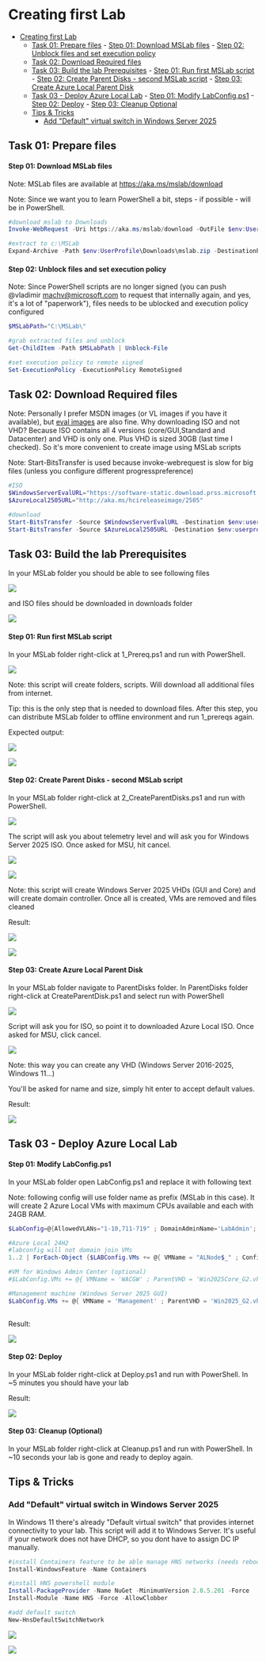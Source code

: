 # Creating first Lab

<!-- TOC -->

- [Creating first Lab](#creating-first-lab)
    - [Task 01: Prepare files](#task-01-prepare-files)
            - [Step 01: Download MSLab files](#step-01-download-mslab-files)
            - [Step 02: Unblock files and set execution policy](#step-02-unblock-files-and-set-execution-policy)
    - [Task 02: Download Required files](#task-02-download-required-files)
    - [Task 03: Build the lab Prerequisites](#task-03-build-the-lab-prerequisites)
            - [Step 01: Run first MSLab script](#step-01-run-first-mslab-script)
            - [Step 02: Create Parent Disks - second MSLab script](#step-02-create-parent-disks---second-mslab-script)
            - [Step 03: Create Azure Local Parent Disk](#step-03-create-azure-local-parent-disk)
    - [Task 03 - Deploy Azure Local Lab](#task-03---deploy-azure-local-lab)
            - [Step 01: Modify LabConfig.ps1](#step-01-modify-labconfigps1)
            - [Step 02: Deploy](#step-02-deploy)
            - [Step 03: Cleanup Optional](#step-03-cleanup-optional)
    - [Tips & Tricks](#tips--tricks)
        - [Add "Default" virtual switch in Windows Server 2025](#add-default-virtual-switch-in-windows-server-2025)

<!-- /TOC -->

## Task 01: Prepare files

#### Step 01: Download MSLab files

Note: MSLab files are available at https://aka.ms/mslab/download

Note: Since we want you to learn PowerShell a bit, steps - if possible - will be in PowerShell.

```PowerShell
#download mslab to Downloads
Invoke-WebRequest -Uri https://aka.ms/mslab/download -OutFile $env:UserProfile\Downloads\mslab.zip

#extract to c:\MSLab
Expand-Archive -Path $env:UserProfile\Downloads\mslab.zip -DestinationPath c:\MSLab\

```

#### Step 02: Unblock files and set execution policy

Note: Since PowerShell scripts are no longer signed (you can push @vladimir machv@microsoft.com to request that internally again, and yes, it's a lot of "paperwork"), files needs to be ublocked and execution policy configured

```PowerShell
$MSLabPath="C:\MSLab\"

#grab extracted files and unblock
Get-ChildItem -Path $MSLabPath | Unblock-File

#set execution policy to remote signed
Set-ExecutionPolicy -ExecutionPolicy RemoteSigned

```

## Task 02: Download Required files

Note: Personally I prefer MSDN images (or VL images if you have it available), but [eval images](https://www.microsoft.com/en-us/evalcenter/evaluate-windows-server-2025) are also fine. Why downloading ISO and not VHD? Because ISO contains all 4 versions (core/GUI,Standard and Datacenter) and VHD is only one. Plus VHD is sized 30GB (last time I checked). So it's more convenient to create image using MSLab scripts

Note: Start-BitsTransfer is used because invoke-webrequest is slow for big files (unless you configure different progresspreference)

```PowerShell
#ISO
$WindowsServerEvalURL="https://software-static.download.prss.microsoft.com/dbazure/888969d5-f34g-4e03-ac9d-1f9786c66749/26100.1742.240906-0331.ge_release_svc_refresh_SERVER_EVAL_x64FRE_en-us.iso"
$AzureLocal2505URL="http://aka.ms/hcireleaseimage/2505"

#download
Start-BitsTransfer -Source $WindowsServerEvalURL -Destination $env:userprofile\Downloads\
Start-BitsTransfer -Source $AzureLocal2505URL -Destination $env:userprofile\Downloads\AzureLocal2505.iso

```

## Task 03: Build the lab Prerequisites

In your MSLab folder you should be able to see following files

![](./media/explorer01.png)

and ISO files should be downloaded in downloads folder

![](./media/explorer02.png)


#### Step 01: Run first MSLab script

In your MSLab folder right-click at 1_Prereq.ps1 and run with PowerShell.

![](./media/explorer03.png)

Note: this script will create folders, scripts. Will download all additional files from internet.

Tip: this is the only step that is needed to download files. After this step, you can distribute MSLab folder to offline environment and run 1_prereqs again.

Expected output:

![](./media/powershell01.png)

![](./media/explorer04.png)


#### Step 02: Create Parent Disks - second MSLab script

In your MSLab folder right-click at 2_CreateParentDisks.ps1 and run with PowerShell.

![](./media/explorer05.png)

The script will ask you about telemetry level and will ask you for Windows Server 2025 ISO. Once asked for MSU, hit cancel.

![](./media/powershell02.png)

![](./media/powershell03.png)

Note: this script will create Windows Server 2025 VHDs (GUI and Core) and will create domain controller. Once all is created, VMs are removed and files cleaned

Result:

![](./media/powershell04.png)

![](./media/explorer06.png)

#### Step 03: Create Azure Local Parent Disk

In your MSLab folder navigate to ParentDisks folder. In ParentDisks folder right-click at CreateParentDisk.ps1 and select run with PowerShell

![](./media/explorer07.png)

Script will ask you for ISO, so point it to downloaded Azure Local ISO. Once asked for MSU, click cancel.

![](./media/powershell05.png)

Note: this way you can create any VHD (Windows Server 2016-2025, Windows 11...)

You'll be asked for name and size, simply hit enter to accept default values.

Result:

![](./media/powershell06.png)

## Task 03 - Deploy Azure Local Lab

#### Step 01: Modify LabConfig.ps1

In your MSLab folder open LabConfig.ps1 and replace it with following text

Note: following config will use folder name as prefix (MSLab in this case). It will create 2 Azure Local VMs with maximum CPUs available and each with 24GB RAM.

```PowerShell
$LabConfig=@{AllowedVLANs="1-10,711-719" ; DomainAdminName='LabAdmin'; AdminPassword='LS1setup!' ; DCEdition='4'; Internet=$true; AdditionalNetworksConfig=@(); VMs=@()}

#Azure Local 24H2
#labconfig will not domain join VMs
1..2 | ForEach-Object {$LABConfig.VMs += @{ VMName = "ALNode$_" ; Configuration = 'S2D' ; ParentVHD = 'AzSHCI24H2_G2.vhdx' ; HDDNumber = 4 ; HDDSize= 1TB ; MemoryStartupBytes= 24GB; VMProcessorCount="MAX" ; vTPM=$true ; Unattend="NoDjoin" ; NestedVirt=$true }}

#VM for Windows Admin Center (optional)
#$LabConfig.VMs += @{ VMName = 'WACGW' ; ParentVHD = 'Win2025Core_G2.vhdx'; MGMTNICs=1}

#Management machine (Windows Server 2025 GUI)
$LabConfig.VMs += @{ VMName = 'Management' ; ParentVHD = 'Win2025_G2.vhdx'; MGMTNICs=1 ; AddToolsVHD=$True }
 
```

Result:

![](./media/notepad01.png)

#### Step 02: Deploy

In your MSLab folder right-click at Deploy.ps1 and run with PowerShell. In ~5 minutes you should have your lab

Result:

![](./media/hvmanager01.png)

#### Step 03: Cleanup (Optional)

In your MSLab folder right-click at Cleanup.ps1 and run with PowerShell. In ~10 seconds your lab is gone and ready to deploy again.

## Tips & Tricks

### Add "Default" virtual switch in Windows Server 2025

In Windows 11 there's already "Default virtual switch" that provides internet connectivity to your lab. This script will add it to Windows Server. It's useful if your network does not have DHCP, so you dont have to assign DC IP manually.

```PowerShell
#install Containers feature to be able manage HNS networks (needs reboot)
Install-WindowsFeature -Name Containers

#install HNS powershell module
Install-PackageProvider -Name NuGet -MinimumVersion 2.8.5.201 -Force
Install-Module -Name HNS -Force -AllowClobber

#add default switch
New-HnsDefaultSwitchNetwork
```
![](./media/hvmanager07.png)

![](./media/powershell08.png)
